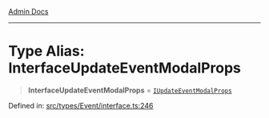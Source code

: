 [Admin Docs](/)

***

# Type Alias: InterfaceUpdateEventModalProps

> **InterfaceUpdateEventModalProps** = [`IUpdateEventModalProps`](../interfaces/IUpdateEventModalProps.md)

Defined in: [src/types/Event/interface.ts:246](https://github.com/PalisadoesFoundation/talawa-admin/blob/main/src/types/Event/interface.ts#L246)
